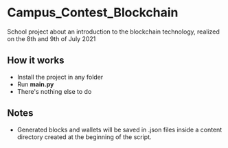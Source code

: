 # Campus_Contest_Blockchain
School project about an introduction to the blockchain technology, realized on the 8th and 9th of July 2021

## How it works

- Install the project in any folder
- Run **main.py**
- There's nothing else to do

## Notes

- Generated blocks and wallets will be saved in .json files inside a content directory created at the beginning of the script. 

